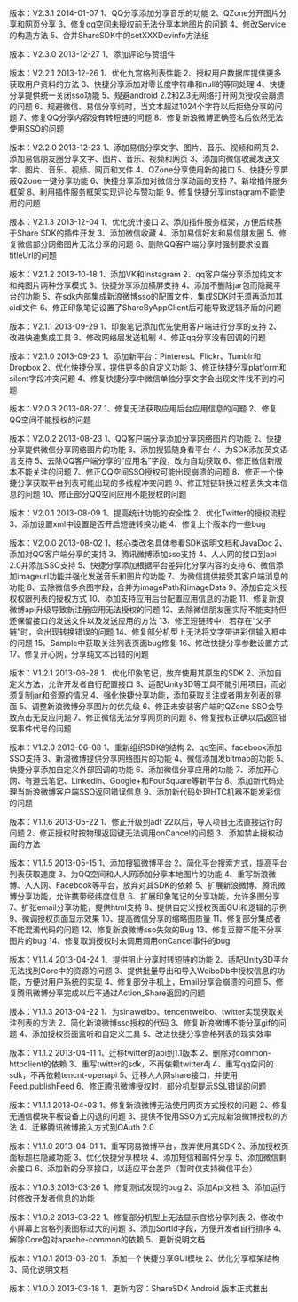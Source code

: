 版本：V2.3.1 2014-01-07
1、QQ分享添加分享音乐的功能
2、QZone分开图片分享和网页分享
3、修复qq空间未授权前无法分享本地图片的问题
4、修改Service的构造方法
5、合并ShareSDK中的setXXXDevinfo方法组

版本：V2.3.0 2013-12-27
1、添加评论与赞组件

版本：V2.2.1 2013-12-26
1、优化九宫格列表性能
2、授权用户数据库提供更多获取用户资料的方法
3、快捷分享添加对零长度字符串和null的等同处理
4、快捷分享提供统一关闭sso功能
5、规避android 2.2和2.3无网络打开网页授权会崩溃的问题
6、规避微信、易信分享纯时，当文本超过1024个字符以后拒绝分享的问题
7、修复QQ分享内容没有转短链的问题
8、修复新浪微博正确签名后依然无法使用SSO的问题

版本：V2.2.0 2013-12-23
1、添加易信分享文字、图片、音乐、视频和网页
2、添加易信朋友圈分享文字、图片、音乐、视频和网页
3、添加向微信收藏发送文字、图片、音乐、视频、网页和文件
4、QZone分享使用新的接口
5、快捷分享屏蔽QZone一键分享功能
6、快捷分享添加对微信分享动画的支持
7、新增插件服务框架
8、利用插件服务框架实现评论与赞功能
9、修复快捷分享instagram不能使用的问题

版本：V2.1.3 2013-12-04
1、优化统计接口
2、添加插件服务框架，方便后续基于Share SDK的插件开发
3、添加微信收藏
4、添加易信好友和易信朋友圈
5、修复微信部分网络图片无法分享的问题
6、删除QQ客户端分享时强制要求设置titleUrl的问题

版本：V2.1.2 2013-10-18
1、添加VK和Instagram
2、qq客户端分享添加纯文本和纯图片两种分享模式
3、快捷分享添加横屏支持
4、添加不删除jar包而隐藏平台的功能
5、在sdk内部集成新浪微博sso的配置文件，集成SDK时无须再添加其aidl文件
6、修正印象笔记设置了ShareByAppClient后可能导致逻辑矛盾的问题

版本：V2.1.1 2013-09-29
1、印象笔记添加优先使用客户端进行分享的支持
2、改进快速集成工具
3、修改网络层发送机制
4、修正qq分享没有回调的问题

版本：V2.1.0 2013-09-23
1、添加新平台：Pinterest、Flickr、Tumblr和Dropbox
2、优化快捷分享，提供更多的自定义功能
3、修正快捷分享platform和silent字段冲突问题
4、修复快捷分享中微信单独分享文字会出现文件找不到的问题

版本：V2.0.3 2013-08-27
1、修复无法获取应用后台应用信息的问题
2、修复QQ空间不能授权的问题

版本：V2.0.2 2013-08-23
1、QQ客户端分享添加分享网络图片的功能
2、快捷分享提供微信分享网络图片的功能
3、添加搜狐随身看平台
4、为SDK添加英文语言支持
5、去除QQ客户端分享的“应用名”字段，改为自动获取
6、修正微信新版本不能关注的问题
7、修正QQ空间SSO授权可能出现崩溃的问题
8、修正一个快捷分享获取平台列表可能出现的多线程冲突问题
9、修正短链转换过程丢失文本信息的问题
10、修正部分QQ空间应用不能授权的问题

版本：V2.0.1 2013-08-09
1、提高统计功能的安全性
2、优化Twitter的授权流程
3、添加设置xml中设置是否开启短链转换功能
4、修复上个版本的一些bug

版本：V2.0.0 2013-08-02
1、核心类改名具体参看SDK说明文档和JavaDoc
2、添加对QQ客户端分享的支持
3、腾讯微博添加sso支持
4、人人网的接口到api 2.0并添加SSO支持
5、快捷分享添加根据平台差异化分享内容的支持
6、微信添加imageurl功能并强化发送音乐和图片的功能
7、为微信提供接受其客户端消息的功能
8、去除微信多余图字段，合并为imagePath和imageData
9、添加自定义授权权限列表的授权方式
10、添加支持应用后台配置应用信息的功能
11、修复新浪微博api升级导致新注册应用无法授权的问题
12、去除微信朋友圈实际不能支持但还保留接口的发送文件以及发送应用的方法
13、修正短链转中，若存在“父子链”时，会出现转换错误的问题
14、修复部分机型上无法将文字带进彩信输入框中的问题
15、Sample中获取关注列表页面bug修复
16、修改快捷分享参数设置方式
17、修复开心网，分享纯文本出错的问题

版本：V1.2.1 2013-06-28
1、优化印象笔记，放弃使用其原生的SDK
2、添加自定义方法，允许开发者自行配置接口
3、适配Unity3D等工具不能引用项目，而必须复制jar和资源的情况
4、强化快捷分享功能，添加获取关注或者朋友列表的界面
5、调整新浪微博分享图片的优先级
6、修正未安装客户端时QZone SSO会导致点击无反应问题
7、修正微信无法分享网页的问题
8、修复授权正确以后返回错误事件代号的问题

版本：V1.2.0 2013-06-08
1、重新组织SDK的结构
2、qq空间、facebook添加SSO支持
3、新浪微博提供分享网络图片的功能
4、微信添加发bitmap的功能
5、快捷分享添加自定义外部回调的功能
6、添加微信分享应用的功能
7、添加开心网、有道云笔记、Linkedin、Google+和FourSquare等新平台
8、添加新代码处理当新浪微博客户端SSO返回错误信息
9、添加新代码处理HTC机器不能发彩信的问题

版本：V1.1.6 2013-05-22
1、修正升级到adt 22以后，导入项目无法直接运行的问题
2、修正授权时按物理返回键无法调用onCancel的问题
3、添加禁止授权动画的方法

版本：V1.1.5 2013-05-15
1、添加搜狐微博平台
2、简化平台搜索方式，提高平台列表获取速度
3、为QQ空间和人人网添加分享本地图片的功能
4、重写新浪微博、人人网、Facebook等平台，放弃对其SDK的依赖
5、扩展新浪微博、腾讯微博分享功能，允许携带经纬度信息
6、扩展印象笔记的分享功能，允许多图分享
7、扩张email分享功能，提供html支持
8、提供自定义授权页面GUI和逻辑的示例
9、微调授权页面显示效果
10、提高微信分享的缩略图质量
11、修复部分集成者不能混淆代码的问题
12、修复新浪微博sso失效的Bug
13、修复豆瓣不能不分享图片的bug
14、修复取消授权时未调用调用onCancel事件的bug

版本：V1.1.4 2013-04-24
1、提供阻止分享时转短链的功能
2、适配Unity3D平台无法找到Core中的资源的问题
3、提供批量导出和导入WeiboDb中授权信息的功能，方便对用户系统的实现
4、修复部分手机上，Email分享会崩溃的问题
5、修复腾讯微博分享完成以后不通过Action_Share返回的问题

版本：V1.1.3 2013-04-22
1、为sinaweibo、tencentweibo、twitter实现获取关注列表的方法
2、简化新浪微博sso授权的代码
3、修复新浪微博不能分享gif的问题
4、添加授权页面监听和自定义工具
5、改进快捷分享宫格列表的现实效率

版本：V1.1.2 2013-04-11
1、迁移twitter的api到1.1版本
2、删除对common-httpclient的依赖
3、重写twitter的sdk，不再依赖twitter4j
4、重写qq空间的sdk，不再依赖tencnt-openapi
5、迁移人人网share接口，并使用Feed.publishFeed
6、修正腾讯微博授权时，部分机型提示SSL错误的问题

版本：V1.1.1 2013-04-03
1、修复新浪微博无法使用网页方式授权的问题
2、修复无通信模块平板设备上闪退的问题
3、提供不使用SSO方式完成新浪微博授权的方法
4、迁移腾讯微博接入方式到OAuth 2.0

版本：V1.1.0 2013-04-01
1、重写网易微博平台，放弃使用其SDK
2、添加授权页面标题栏隐藏功能
3、优化快捷分享模块
4、添加短信和邮件分享
5、添加微信剩余接口
6、添加新的分享接口，以适应平台差异（暂时仅支持微信平台）

版本：V1.0.3 2013-03-26
1、修复测试发现的bug
2、添加Api文档
3、添加运行时修改开发者信息的功能

版本：V1.0.2 2013-03-22
1、修复部分机型上无法显示宫格分享列表
2、修改中小屏幕上宫格列表图标过大的问题
3、添加SortId字段，方便开发者自行排序
4、解除Core包对apache-common的依赖
5、更新说明文档

版本：V1.0.1 2013-03-20
1、添加一个快捷分享GUI模块
2、优化分享框架结构
3、简化说明文档

版本：V1.0.0 2013-03-18
1、更新内容：ShareSDK Android 版本正式推出
